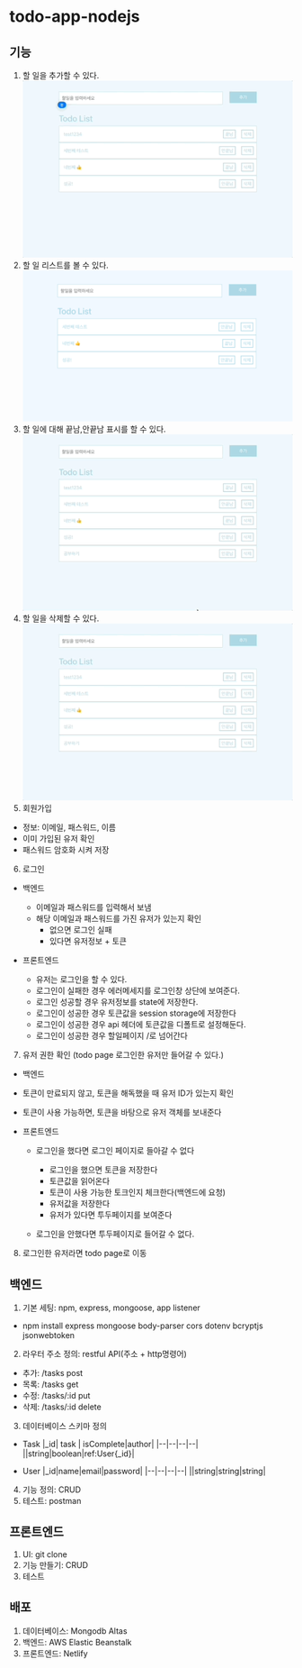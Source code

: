 # todo-app-nodejs

## 기능

1. 할 일을 추가할 수 있다.<br/>
   <img src="./assets/create.gif">
2. 할 일 리스트를 볼 수 있다.<br/>
   <img src="./assets/read.png">
3. 할 일에 대해 끝남,안끝남 표시를 할 수 있다.<br/>
   <img src="./assets/update.gif">
4. 할 일을 삭제할 수 있다.<br/>
   <img src="./assets/delete.gif">
5. 회원가입

- 정보: 이메일, 패스워드, 이름
- 이미 가입된 유저 확인
- 패스워드 암호화 시켜 저장

6. 로그인

- 백엔드

  - 이메일과 패스워드를 입력해서 보냄
  - 해당 이메일과 패스워드를 가진 유저가 있는지 확인
    - 없으면 로그인 실패
    - 있다면 유저정보 + 토큰

- 프론트엔드

  - 유저는 로그인을 할 수 있다.
  - 로그인이 실패한 경우 에러메세지를 로그인창 상단에 보여준다.
  - 로그인 성공할 경우 유저정보를 state에 저장한다.
  - 로그인이 성공한 경우 토큰값을 session storage에 저장한다
  - 로그인이 성공한 경우 api 헤더에 토큰값을 디폴트로 설정해둔다.
  - 로그인이 성공한 경우 할일페이지 /로 넘어간다

7. 유저 권한 확인 (todo page 로그인한 유저만 들어갈 수 있다.)

- 백엔드
- 토큰이 만료되지 않고, 토큰을 해독했을 때 유저 ID가 있는지 확인
- 토큰이 사용 가능하면, 토큰을 바탕으로 유저 객체를 보내준다

- 프론트엔드

  - 로그인을 했다면 로그인 페이지로 들아갈 수 없다

    - 로그인을 했으면 토큰을 저장한다
    - 토큰값을 읽어온다
    - 토큰이 사용 가능한 토크인지 체크한다(백엔드에 요청)
    - 유저값을 저장한다
    - 유저가 있다면 투두페이지를 보여준다

  - 로그인을 안했다면 투두페이지로 들어갈 수 없다.

8. 로그인한 유저라면 todo page로 이동

## 백엔드

1. 기본 세팅: npm, express, mongoose, app listener

- npm install express mongoose body-parser cors dotenv bcryptjs jsonwebtoken

2. 라우터 주소 정의: restful API(주소 + http명령어)

- 추가: /tasks post
- 목록: /tasks get
- 수정: /tasks/:id put
- 삭제: /tasks/:id delete

3. 데이터베이스 스키마 정의

- Task
  |\_id| task | isComplete|author|
  |--|--|--|--|
  ||string|boolean|ref:User{\_id}|

- User
  |\_id|name|email|password|
  |--|--|--|--|
  ||string|string|string|

4. 기능 정의: CRUD
5. 테스트: postman

## 프론트엔드

1. UI: git clone
2. 기능 만들기: CRUD
3. 테스트

## 배포

1. 데이터베이스: Mongodb Altas
2. 백엔드: AWS Elastic Beanstalk
3. 프론트엔드: Netlify
